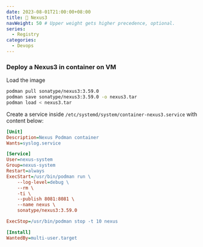 ```yaml
---
date: 2023-08-01T21:00:00+08:00
title: 👾 Nexus3
navWeight: 50 # Upper weight gets higher precedence, optional.
series:
  - Registry
categories:
  - Devops
---
```


### Deploy a Nexus3 in container on VM 

Load the image 
```bash
podman pull sonatype/nexus3:3.59.0
podman save sonatype/nexus3:3.59.0 -o nexus3.tar
podman load < nexus3.tar
``` 

Create a service inside `/etc/systemd/system/container-nexus3.service` with content below:  

```ini
[Unit]
Description=Nexus Podman container
Wants=syslog.service

[Service]
User=nexus-system
Group=nexus-system
Restart=always
ExecStart=/usr/bin/podman run \
	--log-level=debug \
	--rm \
	-ti \
	--publish 8081:8081 \
	--name nexus \
	sonatype/nexus3:3.59.0

ExecStop=/usr/bin/podman stop -t 10 nexus

[Install]
WantedBy=multi-user.target
```
